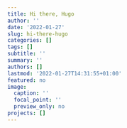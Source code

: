 ```yaml
---
title: Hi there, Hugo
author: ''
date: '2022-01-27'
slug: hi-there-hugo
categories: []
tags: []
subtitle: ''
summary: ''
authors: []
lastmod: '2022-01-27T14:31:55+01:00'
featured: no
image:
  caption: ''
  focal_point: ''
  preview_only: no
projects: []
---
```

